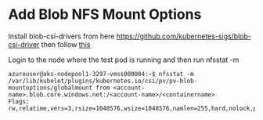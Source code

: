 
#  Add Blob NFS Mount Options

Install blob-csi-drivers from here  https://github.com/kubernetes-sigs/blob-csi-driver
then follow [this](https://github.com/krishnaji/azure-kubernetes-blob-nfs-csi-mount-options/blob/main/deploy-nfs-mount-options.sh)

Login to the node where the test pod is running and then run nfsstat -m

``` 
azureuser@aks-nodepool1-3297-vmss000004:~$ nfsstat -m
/var/lib/kubelet/plugins/kubernetes.io/csi/pv/pv-blob-mountoptions/globalmount from <account-name>.blob.core.windows.net:/<account-name>/<containername>
Flags: rw,relatime,vers=3,rsize=1048576,wsize=1048576,namlen=255,hard,nolock,proto=tcp,nconnect=16,port=2048,timeo=600,retrans=2,sec=sys,mountaddr=52.239.171.196,mountvers=3,mountport=2048,mountproto=tcp,local_lock=all,addr=52.239.171.196
```
